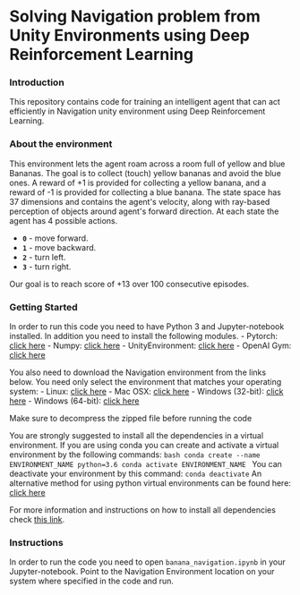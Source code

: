 
# Solving Navigation problem from Unity Environments using Deep Reinforcement Learning

### Introduction

This repository contains code for training an intelligent agent that can act efficiently in Navigation unity environment using Deep Reinforcement Learning.

### About the environment

This environment lets the agent roam across a room full of yellow and blue Bananas. The goal is to collect (touch) yellow bananas and avoid the blue ones. A reward of +1 is provided for collecting a yellow banana, and a reward of -1 is provided for collecting a blue banana.
The state space has 37 dimensions and contains the agent's velocity, along with ray-based perception of objects around agent's forward direction. At each state the agent has 4 possible actions.
- **`0`** - move forward.
- **`1`** - move backward.
- **`2`** - turn left.
- **`3`** - turn right.

Our goal is to reach score of +13 over 100 consecutive episodes.

### Getting Started

In order to run this code you need to have Python 3 and Jupyter-notebook installed. In addition you need to install the following modules.
    - Pytorch: [click here](https://pytorch.org/get-started/locally)
    - Numpy: [click here](https://numpy.org/install)
    - UnityEnvironment: [click here](https://github.com/Unity-Technologies/ml-agents/blob/master/docs/Installation.md)
	- OpenAI Gym: [click here](https://github.com/openai/gym)

You also need to download the Navigation environment from the links below. You need only select the environment that matches your operating system:
    - Linux: [click here](https://s3-us-west-1.amazonaws.com/udacity-drlnd/P1/Banana/Banana_Linux.zip)
    - Mac OSX: [click here](https://s3-us-west-1.amazonaws.com/udacity-drlnd/P1/Banana/Banana.app.zip)
    - Windows (32-bit): [click here](https://s3-us-west-1.amazonaws.com/udacity-drlnd/P1/Banana/Banana_Windows_x86.zip)
    - Windows (64-bit): [click here](https://s3-us-west-1.amazonaws.com/udacity-drlnd/P1/Banana/Banana_Windows_x86_64.zip)
    
Make sure to decompress the zipped file before running the code

You are strongly suggested to install all the dependencies in a virtual environment.
If you are using conda you can create and activate a virtual environment by the following commands:
	```bash
	conda create --name ENVIRONMENT_NAME python=3.6
	conda activate ENVIRONMENT_NAME
	``` 
You can deactivate your environment by this command:
	```
	conda deactivate
	```
An alternative method for using python virtual environments can be found here: [click here](https://virtualenv.pypa.io/en/latest/)

For more information and instructions on how to install all dependencies check [this link](https://github.com/udacity/deep-reinforcement-learning#dependencieshttps://github.com/udacity/deep-reinforcement-learning#dependencies).

### Instructions

In order to run the code you need to open `banana_navigation.ipynb` in your Jupyter-notebook. Point to the Navigation Environment location on your system where specified in the code and run.
